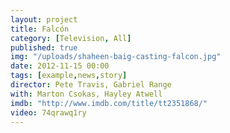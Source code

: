 ```yaml
---
layout: project
title: Falcón
category: [Television, All]
published: true
img: "/uploads/shaheen-baig-casting-falcon.jpg"
date: 2012-11-15 00:00
tags: [example,news,story]
director: Pete Travis, Gabriel Range
with: Marton Csokas, Hayley Atwell
imdb: "http://www.imdb.com/title/tt2351868/"
video: 74qrawq1ry
---
```



